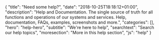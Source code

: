 {
"title": "Need some help?",
"date": "2018-10-25T18:18:12+01:00",
"description": "Help and Documentation.  The single source of truth for all functions and operations of our systems and services.  Help, documentation, FAQs, examples, screenshots and more.",
"categories": [],
"hero": "help-hero",
"subtitle": "We're here to help",
"searchtext": "Search our help topics",
"moresection": "More in this help section",
"js": "help"
}


